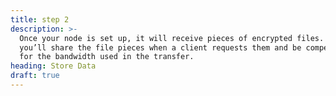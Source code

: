 ```yaml
---
title: step 2
description: >-
  Once your node is set up, it will receive pieces of encrypted files. Later,
  you’ll share the file pieces when a client requests them and be compensated
  for the bandwidth used in the transfer.
heading: Store Data
draft: true
---
```


